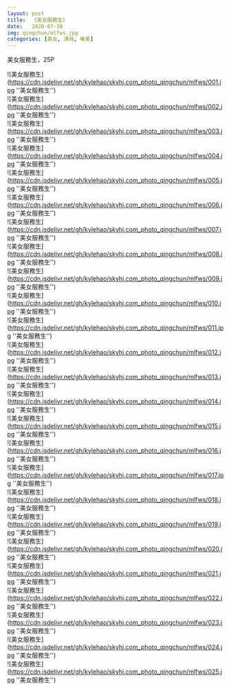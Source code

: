 ```yaml
---
layout: post
title:  《美女服務生》
date:   2020-07-30
img: qingchun/mlfws.jpg
categories: [美女, 清纯, 唯美]
---
```


美女服務生，25P

![美女服務生](https://cdn.jsdelivr.net/gh/kylehao/skyhj.com_photo_qingchun/mlfws/001.jpg ''美女服務生'') <br>
![美女服務生](https://cdn.jsdelivr.net/gh/kylehao/skyhj.com_photo_qingchun/mlfws/002.jpg ''美女服務生'') <br>
![美女服務生](https://cdn.jsdelivr.net/gh/kylehao/skyhj.com_photo_qingchun/mlfws/003.jpg ''美女服務生'') <br>
![美女服務生](https://cdn.jsdelivr.net/gh/kylehao/skyhj.com_photo_qingchun/mlfws/004.jpg ''美女服務生'') <br>
![美女服務生](https://cdn.jsdelivr.net/gh/kylehao/skyhj.com_photo_qingchun/mlfws/005.jpg ''美女服務生'') <br>
![美女服務生](https://cdn.jsdelivr.net/gh/kylehao/skyhj.com_photo_qingchun/mlfws/006.jpg ''美女服務生'') <br>
![美女服務生](https://cdn.jsdelivr.net/gh/kylehao/skyhj.com_photo_qingchun/mlfws/007.jpg ''美女服務生'') <br>
![美女服務生](https://cdn.jsdelivr.net/gh/kylehao/skyhj.com_photo_qingchun/mlfws/008.jpg ''美女服務生'') <br>
![美女服務生](https://cdn.jsdelivr.net/gh/kylehao/skyhj.com_photo_qingchun/mlfws/009.jpg ''美女服務生'') <br>
![美女服務生](https://cdn.jsdelivr.net/gh/kylehao/skyhj.com_photo_qingchun/mlfws/010.jpg ''美女服務生'') <br>
![美女服務生](https://cdn.jsdelivr.net/gh/kylehao/skyhj.com_photo_qingchun/mlfws/011.jpg ''美女服務生'') <br>
![美女服務生](https://cdn.jsdelivr.net/gh/kylehao/skyhj.com_photo_qingchun/mlfws/012.jpg ''美女服務生'') <br>
![美女服務生](https://cdn.jsdelivr.net/gh/kylehao/skyhj.com_photo_qingchun/mlfws/013.jpg ''美女服務生'') <br>
![美女服務生](https://cdn.jsdelivr.net/gh/kylehao/skyhj.com_photo_qingchun/mlfws/014.jpg ''美女服務生'') <br>
![美女服務生](https://cdn.jsdelivr.net/gh/kylehao/skyhj.com_photo_qingchun/mlfws/015.jpg ''美女服務生'') <br>
![美女服務生](https://cdn.jsdelivr.net/gh/kylehao/skyhj.com_photo_qingchun/mlfws/016.jpg ''美女服務生'') <br>
![美女服務生](https://cdn.jsdelivr.net/gh/kylehao/skyhj.com_photo_qingchun/mlfws/017.jpg ''美女服務生'') <br>
![美女服務生](https://cdn.jsdelivr.net/gh/kylehao/skyhj.com_photo_qingchun/mlfws/018.jpg ''美女服務生'') <br>
![美女服務生](https://cdn.jsdelivr.net/gh/kylehao/skyhj.com_photo_qingchun/mlfws/019.jpg ''美女服務生'') <br>
![美女服務生](https://cdn.jsdelivr.net/gh/kylehao/skyhj.com_photo_qingchun/mlfws/020.jpg ''美女服務生'') <br>
![美女服務生](https://cdn.jsdelivr.net/gh/kylehao/skyhj.com_photo_qingchun/mlfws/021.jpg ''美女服務生'') <br>
![美女服務生](https://cdn.jsdelivr.net/gh/kylehao/skyhj.com_photo_qingchun/mlfws/022.jpg ''美女服務生'') <br>
![美女服務生](https://cdn.jsdelivr.net/gh/kylehao/skyhj.com_photo_qingchun/mlfws/023.jpg ''美女服務生'') <br>
![美女服務生](https://cdn.jsdelivr.net/gh/kylehao/skyhj.com_photo_qingchun/mlfws/024.jpg ''美女服務生'') <br>
![美女服務生](https://cdn.jsdelivr.net/gh/kylehao/skyhj.com_photo_qingchun/mlfws/025.jpg ''美女服務生'') <br>
